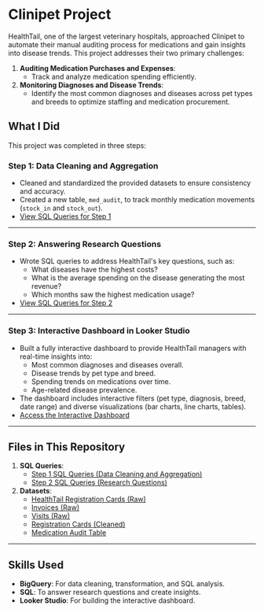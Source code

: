# **Clinipet Project**

HealthTail, one of the largest veterinary hospitals, approached Clinipet to automate their manual auditing process for medications and gain insights into disease trends. This project addresses their two primary challenges:
1. **Auditing Medication Purchases and Expenses**:
   - Track and analyze medication spending efficiently.
2. **Monitoring Diagnoses and Disease Trends**:
   - Identify the most common diagnoses and diseases across pet types and breeds to optimize staffing and medication procurement.

## **What I Did**
This project was completed in three steps:

### **Step 1: Data Cleaning and Aggregation**
- Cleaned and standardized the provided datasets to ensure consistency and accuracy.
- Created a new table, `med_audit`, to track monthly medication movements (`stock_in` and `stock_out`).
- [View SQL Queries for Step 1](./Step1.sql)

---

### **Step 2: Answering Research Questions**
- Wrote SQL queries to address HealthTail's key questions, such as:
  - What diseases have the highest costs?
  - What is the average spending on the disease generating the most revenue?
  - Which months saw the highest medication usage?
- [View SQL Queries for Step 2](./Step2.sql)

---

### **Step 3: Interactive Dashboard in Looker Studio**
- Built a fully interactive dashboard to provide HealthTail managers with real-time insights into:
  - Most common diagnoses and diseases overall.
  - Disease trends by pet type and breed.
  - Spending trends on medications over time.
  - Age-related disease prevalence.
- The dashboard includes interactive filters (pet type, diagnosis, breed, date range) and diverse visualizations (bar charts, line charts, tables).
- [Access the Interactive Dashboard](https://lookerstudio.google.com/u/0/reporting/761c9d73-2b69-4651-a80c-4cab8b4136cd/page/hlgcE/edit)

---

## **Files in This Repository**
1. **SQL Queries**:
   - [Step 1 SQL Queries (Data Cleaning and Aggregation)](./Step1.sql)
   - [Step 2 SQL Queries (Research Questions)](./Step2.sql)
2. **Datasets**:
   - [HealthTail Registration Cards (Raw)](./healthtail_reg_cards.csv)
   - [Invoices (Raw)](./invoices.csv)
   - [Visits (Raw)](./visits.csv)
   - [Registration Cards (Cleaned)](./registration_clean.csv)
   - [Medication Audit Table](./med_audit.csv)

---

## **Skills Used**
- **BigQuery**: For data cleaning, transformation, and SQL analysis.
- **SQL**: To answer research questions and create insights.
- **Looker Studio**: For building the interactive dashboard.

